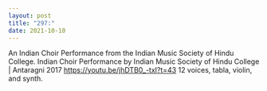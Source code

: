 ```yaml
---
layout: post
title: "297:"
date: 2021-10-10
---
```


An Indian Choir Performance from the Indian Music Society of Hindu College.
 Indian Choir Performance by Indian Music Society of Hindu College | Antaragni 2017
https://youtu.be/jhDTB0_-txI?t=43 12 voices, tabla, violin, and synth.
